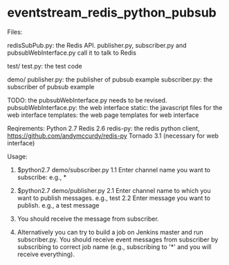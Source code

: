 eventstream_redis_python_pubsub
===============================

Files:

  redisSubPub.py: the Redis API. publisher.py, subscriber.py and pubsubWebInterface.py call it to talk to Redis

  test/
    test.py: the test code

  demo/
      publisher.py: the publisher of pubsub example
      subscriber.py: the subscriber of pubsub example

  TODO: the pubsubWebInterface.py needs to be revised.
  pubsubWebInterface.py: the web interface
  static: the javascript files for the web interface
  templates: the web page templates for web interface

Reqirements:
  Python 2.7
  Redis 2.6
  redis-py: the redis python client, https://github.com/andymccurdy/redis-py
  Tornado 3.1 (necessary for web interface)

Usage:
  1. $python2.7 demo/subscriber.py
    1.1 Enter channel name you want to subscribe: e.g., *
  2. $python2.7 demo/publisher.py
    2.1 Enter channel name to which you want to publish messages. e.g., test
    2.2 Enter message you want to publish. e.g., a test message
  3. You should receive the message from subscriber.

  4. Alternatively you can try to build a job on Jenkins master and run subscriber.py. 
    You should receive event messages from subscriber by subscribing to correct job name 
    (e.g., subscribing to '*' and you will receive everything).
